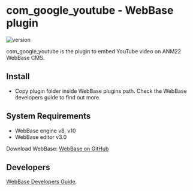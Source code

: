 # com_google_youtube - WebBase plugin
![version](https://img.shields.io/badge/version-1.3-blue)

com_google_youtube is the plugin to embed YouTube video on ANM22 WebBase CMS.

## Install
*	Copy plugin folder inside WebBase plugins path. Check the WebBase developers guide to find out more.

## System Requirements
*	WebBase engine v8, v10
*	WebBase editor v3.0

Download WebBase: [WebBase on GitHub](https://github.com/ANM22/WebBase)

## Developers
[WebBase Developers Guide](https://www.anm22.it/it/webbase-developers/).
